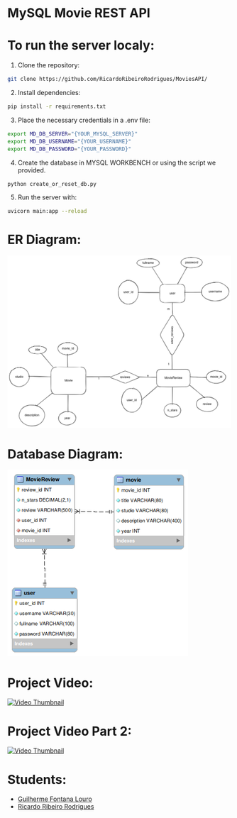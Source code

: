 # MySQL Movie REST API

# To run the server localy:
1. Clone the repository:
```sh
git clone https://github.com/RicardoRibeiroRodrigues/MoviesAPI/
```
2. Install dependencies:
```sh
pip install -r requirements.txt
```
3. Place the necessary credentials in a .env file:
```sh
export MD_DB_SERVER="{YOUR_MYSQL_SERVER}"
export MD_DB_USERNAME="{YOUR_USERNAME}"
export MD_DB_PASSWORD="{YOUR_PASSWORD}"
```
4. Create the database in MYSQL WORKBENCH or using the script we provided.
```sh
python create_or_reset_db.py
```
5. Run the server with:
```sh
uvicorn main:app --reload
```

# ER Diagram:

![ER Diagram](diagrama_er.png "ER Diagram")

# Database Diagram:

![Database Diagram](diagrama.png "Database Diagram")

# Project Video:

[![Video Thumbnail](http://img.youtube.com/vi/_TvoIRiWiOU/0.jpg)](https://youtu.be/_TvoIRiWiOU "API Demonstration")

# Project Video Part 2:

[![Video Thumbnail](http://img.youtube.com/vi/y4ZxlYrwkDI/0.jpg)](https://www.youtube.com/watch?v=y4ZxlYrwkDI "API Demonstration with ORM")

# Students:
- [Guilherme Fontana Louro](https://github.com/guifl2001)
- [Ricardo Ribeiro Rodrigues](https://github.com/RicardoRibeiroRodrigues)
